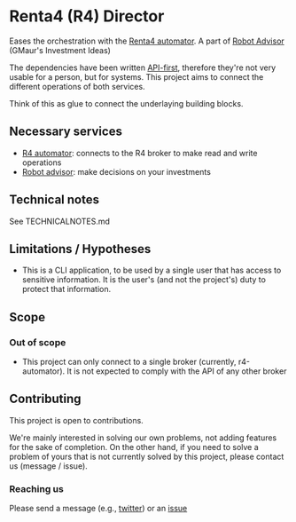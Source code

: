 # Renta4 (R4) Director

Eases the orchestration with the [Renta4 automator](https://github.com/GMaur/r4-automator). A part of [Robot Advisor](https://github.com/RobotAdvisor) (GMaur's Investment Ideas)

The dependencies have been written [API-first][api-first], therefore they're not very usable for a person, but for systems. This project aims to connect the different operations of both services.

Think of this as glue to connect the underlaying building blocks.

## Necessary services

  * [R4 automator](https://github.com/GMaur/r4-automator): connects to the R4 broker to make read and write operations
  * [Robot advisor](https://github.com/GMaur/robot-advisor): make decisions on your investments

## Technical notes

See TECHNICALNOTES.md

## Limitations / Hypotheses

  * This is a CLI application, to be used by a single user that has access to sensitive information. It is the user's (and not the project's) duty to protect that information.

## Scope

### Out of scope

  * This project can only connect to a single broker (currently, r4-automator). It is not expected to comply with the API of any other broker
 
## Contributing

This project is open to contributions.

We're mainly interested in solving our own problems, not adding features for the sake of completion.
On the other hand, if you need to solve a problem of yours that is not currently solved by this
project, please contact us (message / issue).

### Reaching us

Please send a message (e.g., [twitter](https://twitter.com/alvarobiz)) or an [issue](https://github.com/GMaur/r4-investment-director-cli/issues)

[api-first]: https://medium.com/adobe-io/three-principles-of-api-first-design-fa6666d9f694